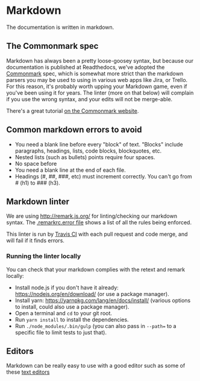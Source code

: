 # Markdown

The documentation is written in markdown.

## The Commonmark spec

Markdown has always been a pretty loose-goosey syntax, but because our documentation is published at Readthedocs, we've adopted the [Commonmark](http://commonmark.org/) spec, which is somewhat more strict than the markdown parsers you may be used to using in various web apps like Jira, or Trello. For this reason, it's probably worth upping your Markdown game, even if you've been using it for years. The linter (more on that below) will complain if you use the wrong syntax, and your edits will not be merge-able.

There's a great tutorial [on the Commonmark website](http://commonmark.org/help/tutorial/).

## Common markdown errors to avoid

*   You need a blank line before every "block" of text. "Blocks" include paragraphs, headings, lists, code blocks, blockquotes, etc.
*   Nested lists (such as bullets) points require four spaces.
*   No space before
*   You need a blank line at the end of each file.
*   Headings (#, ##, ###, etc) must increment correctly. You can't go from # (h1) to ### (h3).

## Markdown linter

We are using <http://remark.js.org/> for linting/checking our markdown syntax. The [.remarkrc.error file](https://github.com/CivicActions/handbook/blob/master/.remarkrc.error) shows a list of all the rules being enforced.

This linter is run by [Travis CI](travis-ci.md) with each pull request and code merge, and will fail if it finds errors.

### Running the linter locally

You can check that your markdown complies with the retext and remark locally:

*   Install node.js if you don't have it already: <https://nodejs.org/en/download/> (or use a package manager).
*   Install yarn: <https://yarnpkg.com/lang/en/docs/install/> (various options to install, could also use a package manager).
*   Open a terminal and `cd` to your git root.
*   Run `yarn install` to install the dependencies.
*   Run `./node_modules/.bin/gulp` (you can also pass in `--path=` to a specific file to limit tests to just that).

## Editors

Markdown can be really easy to use with a good editor such as some of these [text editors](../04-how-we-work/tools/text-editors.md)

